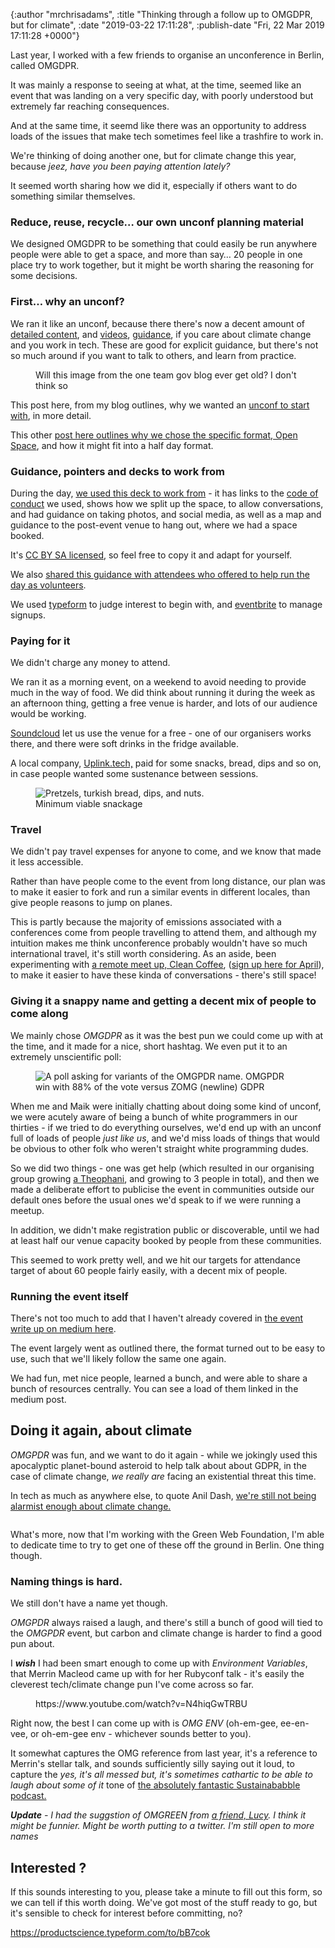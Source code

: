 

{:author "mrchrisadams", :title "Thinking through a follow up to OMGDPR, but for climate", :date "2019-03-22 17:11:28", :publish-date "Fri, 22 Mar 2019 17:11:28 +0000"}



<!-- content below -->

<!-- wp:paragraph -->
<p>Last year, I worked with a few friends to organise an unconference in Berlin, called OMGDPR.</p>
<!-- /wp:paragraph -->

<!-- wp:paragraph -->
<p>It was mainly a response to seeing at what, at the time, seemed like an event that was landing on a very specific day, with poorly understood but extremely far reaching consequences.</p>
<!-- /wp:paragraph -->

<!-- wp:paragraph -->
<p>And at the same time, it seemd like there was an opportunity to address loads of the issues that make tech sometimes feel like a trashfire to work in. </p>
<!-- /wp:paragraph -->

<!-- wp:paragraph -->
<p>We're thinking of doing another one, but for climate change this year, because <em>jeez, have you been paying attention lately?</em></p>
<!-- /wp:paragraph -->

<!-- wp:paragraph -->
<p>It seemed worth sharing how we did it, especially if others want to do something similar themselves.</p>
<!-- /wp:paragraph -->

<!-- wp:heading {"level":3} -->
<h3>Reduce, reuse, recycle… our own unconf planning material</h3>
<!-- /wp:heading -->

<!-- wp:paragraph {"align":"left"} -->
<p style="text-align:left;">We designed OMGDPR to be something that could easily be run anywhere people were able to get a space, and more than say… 20 people in one place try to work together, but it might be worth sharing the reasoning for some decisions.</p>
<!-- /wp:paragraph -->

<!-- wp:heading {"level":3} -->
<h3><strong>First… why an unconf?</strong></h3>
<!-- /wp:heading -->

<!-- wp:paragraph -->
<p>We ran it like an unconf, because there there's now a decent amount of <a href="https://www.ictfootprint.eu/en/ghg-protocol-%E2%80%93-software-factsheet">detailed content</a>, and <a href="http://sustainableux.com/">videos</a>, <a href="http://climateaction.tech/">guidance</a>,  if you care about climate change and you work in tech. These are good for explicit guidance, but there's not so much around if you want to talk to others, and learn from practice.</p>
<!-- /wp:paragraph -->

<!-- wp:image -->
<figure class="wp-block-image"><img src="https://mrchrisadamsblog.files.wordpress.com/2019/03/b35e5-1ujqj0bo3-0_dg9bf0fykiq.png" alt="" /><figcaption>Will this image from the one team gov blog ever get old? I don't think so</figcaption></figure>
<!-- /wp:image -->

<!-- wp:paragraph -->
<p>This post here, from my blog outlines, why we wanted an <a href="https://blog.chrisadams.me.uk/2018/02/21/omgdpr/">unconf to start with</a>, in more detail.</p>
<!-- /wp:paragraph -->

<!-- wp:paragraph -->
<p>This other <a href="https://blog.chrisadams.me.uk/2018/03/08/an-update-on-omgdpr-explaining-the-format/">post here outlines why we chose the specific format, Open Space</a>, and how it might fit into a half day format.</p>
<!-- /wp:paragraph -->

<!-- wp:heading {"level":3} -->
<h3>Guidance, pointers and decks to work from</h3>
<!-- /wp:heading -->

<!-- wp:paragraph -->
<p>During the day, <a href="https://docs.google.com/presentation/d/1mZflfkZQr8qEz6RlAJqGpQubS2mcoOS1yZDP2Wook_0/edit#slide=id.g38bfc82825_2_66">we used this deck to work from</a> - it has links to the <a href="https://berlincodeofconduct.org/">code of conduct</a> we used, shows how we split up the space, to allow conversations, and had guidance on taking photos, and social media, as well as a map and guidance to the post-event venue to hang out, where we had a space booked.</p>
<!-- /wp:paragraph -->

<!-- wp:paragraph -->
<p>It's <a href="http://creativecommons.org/licenses/by-sa/4.0/">CC BY SA licensed</a>, so feel free to copy it and adapt for yourself.</p>
<!-- /wp:paragraph -->

<!-- wp:paragraph -->
<p>We also <a href="https://docs.google.com/document/d/1QXRx4xKwnUy1vfFytmhA7DJ546reNh4LtiY7RkZatfM/edit#">shared this guidance with attendees who offered to help run the day as volunteers</a>.</p>
<!-- /wp:paragraph -->

<!-- wp:paragraph -->
<p>We used <a href="https://productscience.typeform.com/to/PuUf47">typeform</a> to judge interest to begin with, and <a href="https://www.eventbrite.com/e/omgdpr-a-community-run-open-space-event-about-gdpr-tickets-44252980857">eventbrite</a> to manage signups.</p>
<!-- /wp:paragraph -->

<!-- wp:heading {"level":3} -->
<h3>Paying for it</h3>
<!-- /wp:heading -->

<!-- wp:paragraph -->
<p>We didn't charge any money to attend.</p>
<!-- /wp:paragraph -->

<!-- wp:paragraph -->
<p>We ran it as a morning event, on a weekend to avoid needing to provide much in the way of food. We did think about running it during the week as an afternoon thing, getting a free venue is harder, and lots of our audience would be working.</p>
<!-- /wp:paragraph -->

<!-- wp:paragraph -->
<p><a href="http://soundcloud.com/">Soundcloud</a> let us use the venue for a free - one of our organisers works there, and there were soft drinks in the fridge available.</p>
<!-- /wp:paragraph -->

<!-- wp:paragraph -->
<p>A local company, <a href="http://uplink.tech">Uplink.tech,</a> paid for some snacks, bread, dips and so on, in case people wanted some sustenance between sessions.</p>
<!-- /wp:paragraph -->

<!-- wp:image -->
<figure class="wp-block-image"><img src="https://mrchrisadamsblog.files.wordpress.com/2019/03/3d25b-1sezo_2_mmrjonvf4b8ygvg.jpeg" alt="Pretzels, turkish bread, dips, and nuts." /><figcaption>Minimum viable snackage</figcaption></figure>
<!-- /wp:image -->

<!-- wp:heading {"level":3} -->
<h3>Travel</h3>
<!-- /wp:heading -->

<!-- wp:paragraph -->
<p>We didn't pay travel expenses for anyone to come, and we know that made it less accessible.</p>
<!-- /wp:paragraph -->

<!-- wp:paragraph -->
<p>Rather than have people come to the event from long distance, our plan was to make it easier to fork and run a similar events in different locales, than give people reasons to jump on planes.</p>
<!-- /wp:paragraph -->

<!-- wp:paragraph -->
<p>This is partly because the majority of emissions associated with a conferences come from people travelling to attend them, and although my intuition makes me think unconference probably wouldn't have so much international travel, it's still worth considering. As an aside, been experimenting with <a href="https://medium.com/@climateActTech/trying-a-new-thing-clean-coffee-64163f83d06e">a remote meet up, Clean Coffee</a>, (<a href="https://www.eventbrite.com/e/clean-coffee-tickets-55462916075">sign up here for April</a>), to make it easier to have these kinda of conversations - there's still space!</p>
<!-- /wp:paragraph -->

<!-- wp:heading {"level":3} -->
<h3>Giving it a snappy name and getting a decent mix of people to come along</h3>
<!-- /wp:heading -->

<!-- wp:paragraph -->
<p>We mainly chose <em>OMGDPR</em> as it was the best pun we could come up with at the time, and it made for a nice, short hashtag. We even put it to an extremely unscientific poll:</p>
<!-- /wp:paragraph -->

<!-- wp:image {"id":3621} -->
<figure class="wp-block-image"><img src="https://mrchrisadamsblog.files.wordpress.com/2019/03/screenshot-2019-03-22-at-13.26.43.png" alt="A poll asking for variants of the OMGPDR name. OMGPDR win with 88% of the vote versus ZOMG (newline) GDPR" class="wp-image-3621" /></figure>
<!-- /wp:image -->

<!-- wp:paragraph -->
<p>When me and Maik were initially chatting about doing some kind of unconf, we were acutely aware of being a bunch of white programmers in our thirties - if we tried to do everything ourselves, we'd end up with an unconf full of loads of people <em>just like us</em>, and we'd miss loads of things that would be obvious to other folk who weren't straight white programming dudes.</p>
<!-- /wp:paragraph -->

<!-- wp:paragraph -->
<p>So we did two things - one was get help (which resulted in our organising group growing <a href="https://twitter.com/theophani">a Theophani</a>, and growing to 3 people in total), and then we made a deliberate effort to publicise the event in communities outside our default ones before the usual ones we'd speak to if we were running a meetup.</p>
<!-- /wp:paragraph -->

<!-- wp:paragraph -->
<p>In addition, we didn't make registration public or discoverable, until we had at least half our venue capacity booked by people from these communities.</p>
<!-- /wp:paragraph -->

<!-- wp:paragraph -->
<p>This seemed to work pretty well, and we hit our targets for attendance target of about 60 people fairly easily, with a decent mix of people.</p>
<!-- /wp:paragraph -->

<!-- wp:heading {"level":3} -->
<h3>Running the event itself</h3>
<!-- /wp:heading -->

<!-- wp:paragraph -->
<p>There's not too much to add that I haven't already covered in <a href="https://medium.com/omgdpr/omgdpr-in-berlin-at-soundcloud-2cebf1b173d7">the event write up on medium here</a>.</p>
<!-- /wp:paragraph -->

<!-- wp:paragraph -->
<p>The event largely went as outlined there, the format turned out to be easy to use, such that we'll likely follow the same one again.</p>
<!-- /wp:paragraph -->

<!-- wp:paragraph -->
<p>We had fun, met nice people, learned a bunch, and were able to share a bunch of resources centrally. You can see a load of them linked in the medium post.<br></p>
<!-- /wp:paragraph -->

<!-- wp:heading -->
<h2>Doing it again, about climate</h2>
<!-- /wp:heading -->

<!-- wp:paragraph -->
<p><em>OMGPDR</em> was fun, and we want to do it again - while we jokingly used this apocalyptic planet-bound asteroid to help talk about about GDPR, in the case of climate change, <em>we really are</em>  facing an existential threat this time.</p>
<!-- /wp:paragraph -->

<!-- wp:paragraph -->
<p>In tech as much as anywhere else, to quote Anil Dash, <a href="https://anildash.com/2018/10/03/were-still-not-being-alarmist-enough-about-climate-change/">we're still not being alarmist enough about climate change.</a></p>
<!-- /wp:paragraph -->

<!-- wp:image -->
<figure class="wp-block-image"><img src="https://mrchrisadamsblog.files.wordpress.com/2019/03/18e7a-1ht6v9s0xwokdu17qm6g03q.jpeg" alt="" /></figure>
<!-- /wp:image -->

<!-- wp:paragraph -->
<p>What's more, now that I'm working with the Green Web Foundation, I'm able to dedicate time to try to get one of these off the ground in Berlin. One thing though.</p>
<!-- /wp:paragraph -->

<!-- wp:heading {"level":3} -->
<h3>Naming things is hard.</h3>
<!-- /wp:heading -->

<!-- wp:paragraph -->
<p>We still don't have a name yet though.</p>
<!-- /wp:paragraph -->

<!-- wp:paragraph -->
<p><em>OMGPDR</em> always raised a laugh, and there's still a bunch of good will tied to the <em>OMGPDR</em> event, but carbon and climate change is harder to find a good pun about.</p>
<!-- /wp:paragraph -->

<!-- wp:paragraph -->
<p>I <strong><em>wish</em></strong> I had been smart enough to come up with <em>Environment Variables</em>, that Merrin Macleod came up with for her Rubyconf talk - it's easily the cleverest tech/climate change pun I've come across so far.</p>
<!-- /wp:paragraph -->

<!-- wp:core-embed/youtube {"url":"https://www.youtube.com/watch?v=N4hiqGwTRBU","type":"rich","providerNameSlug":"","className":"wp-embed-aspect-16-9 wp-has-aspect-ratio"} -->
<figure class="wp-block-embed-youtube wp-block-embed is-type-rich wp-embed-aspect-16-9 wp-has-aspect-ratio"><div class="wp-block-embed__wrapper">
https://www.youtube.com/watch?v=N4hiqGwTRBU
</div></figure>
<!-- /wp:core-embed/youtube -->

<!-- wp:paragraph -->
<p>Right now, the best I can come up with is <em>OMG ENV</em> (oh-em-gee, ee-en-vee, or oh-em-gee env - whichever sounds better to you).</p>
<!-- /wp:paragraph -->

<!-- wp:paragraph -->
<p>It somewhat captures the OMG reference from last year, it's a reference to Merrin's stellar talk, and sounds sufficiently silly saying out it loud, to capture the <em>yes, it's all messed but, it's sometimes cathartic to be able to laugh about some of it</em> tone of  <a href="http://sustainababble.fish/">the absolutely fantastic Sustainababble podcast.</a></p>
<!-- /wp:paragraph -->

<!-- wp:paragraph -->
<p><strong><em>Update</em></strong><em> - I had the suggstion of OMGREEN from </em><a href="http://twitter.com/lucyfedia"><em>a friend, Lucy</em></a><em>. I think it might be funnier. Might be worth putting to a twitter. I'm still open to more names</em></p>
<!-- /wp:paragraph -->

<!-- wp:heading -->
<h2>Interested ?</h2>
<!-- /wp:heading -->

<!-- wp:paragraph -->
<p>If this sounds interesting to you, please take a minute to fill out this form, so we can tell if this worth doing. We've got most of the stuff ready to go, but it's sensible to check for interest before committing, no?</p>
<!-- /wp:paragraph -->

<!-- wp:paragraph -->
<p><a href="https://productscience.typeform.com/to/bB7cok">https://productscience.typeform.com/to/bB7cok</a></p>
<!-- /wp:paragraph -->

<!-- wp:paragraph -->
<p></p>
<!-- /wp:paragraph -->

<!-- wp:paragraph -->
<p><br><br></p>
<!-- /wp:paragraph -->

